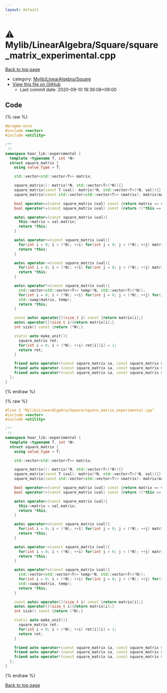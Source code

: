 ```yaml
---
layout: default
---
```


<!-- mathjax config similar to math.stackexchange -->
<script type="text/javascript" async
  src="https://cdnjs.cloudflare.com/ajax/libs/mathjax/2.7.5/MathJax.js?config=TeX-MML-AM_CHTML">
</script>
<script type="text/x-mathjax-config">
  MathJax.Hub.Config({
    TeX: { equationNumbers: { autoNumber: "AMS" }},
    tex2jax: {
      inlineMath: [ ['$','$'] ],
      processEscapes: true
    },
    "HTML-CSS": { matchFontHeight: false },
    displayAlign: "left",
    displayIndent: "2em"
  });
</script>

<script type="text/javascript" src="https://cdnjs.cloudflare.com/ajax/libs/jquery/3.4.1/jquery.min.js"></script>
<script src="https://cdn.jsdelivr.net/npm/jquery-balloon-js@1.1.2/jquery.balloon.min.js" integrity="sha256-ZEYs9VrgAeNuPvs15E39OsyOJaIkXEEt10fzxJ20+2I=" crossorigin="anonymous"></script>
<script type="text/javascript" src="../../../../assets/js/copy-button.js"></script>
<link rel="stylesheet" href="../../../../assets/css/copy-button.css" />


# :warning: Mylib/LinearAlgebra/Square/square_matrix_experimental.cpp

<a href="../../../../index.html">Back to top page</a>

* category: <a href="../../../../index.html#b58b3fdb1287502881e9117a37552614">Mylib/LinearAlgebra/Square</a>
* <a href="{{ site.github.repository_url }}/blob/master/Mylib/LinearAlgebra/Square/square_matrix_experimental.cpp">View this file on GitHub</a>
    - Last commit date: 2020-09-10 18:36:08+09:00




## Code

<a id="unbundled"></a>
{% raw %}
```cpp
#pragma once
#include <vector>
#include <utility>

/**
 */
namespace haar_lib::experimental {
  template <typename T, int *N>
  struct square_matrix {
    using value_type = T;

    std::vector<std::vector<T>> matrix;

    square_matrix(): matrix(*N, std::vector<T>(*N)){}
    square_matrix(const T &val): matrix(*N, std::vector<T>(*N, val)){}
    square_matrix(const std::vector<std::vector<T>> &matrix): matrix(matrix){}

    bool operator==(const square_matrix &val) const {return matrix == val.matrix;}
    bool operator!=(const square_matrix &val) const {return !(*this == val);}

    auto& operator=(const square_matrix &val){
      this->matrix = val.matrix;
      return *this;
    }

    auto& operator+=(const square_matrix &val){
      for(int i = 0; i < (*N); ++i) for(int j = 0; j < (*N); ++j) matrix[i][j] = matrix[i][j] + val[i][j];
      return *this;
    }

    auto& operator-=(const square_matrix &val){
      for(int i = 0; i < (*N); ++i) for(int j = 0; j < (*N); ++j) matrix[i][j] = matrix[i][j] - val[i][j];
      return *this;
    }

    auto& operator*=(const square_matrix &val){
      std::vector<std::vector<T>> temp(*N, std::vector<T>(*N));
      for(int i = 0; i < (*N); ++i) for(int j = 0; j < (*N); ++j) for(int k = 0; k < (*N); ++k) temp[i][j] = temp[i][j] + matrix[i][k] * val[k][j];
      std::swap(matrix, temp);
      return *this;
    }

    const auto& operator[](size_t i) const {return matrix[i];}
    auto& operator[](size_t i){return matrix[i];}
    int size() const {return (*N);}

    static auto make_unit(){
      square_matrix ret;
      for(int i = 0; i < (*N); ++i) ret[i][i] = 1;
      return ret;
    }

    friend auto operator+(const square_matrix &a, const square_matrix &b){auto ret = a; ret += b; return ret;}
    friend auto operator-(const square_matrix &a, const square_matrix &b){auto ret = a; ret -= b; return ret;}
    friend auto operator*(const square_matrix &a, const square_matrix &b){auto ret = a; ret *= b; return ret;}
  };
}

```
{% endraw %}

<a id="bundled"></a>
{% raw %}
```cpp
#line 2 "Mylib/LinearAlgebra/Square/square_matrix_experimental.cpp"
#include <vector>
#include <utility>

/**
 */
namespace haar_lib::experimental {
  template <typename T, int *N>
  struct square_matrix {
    using value_type = T;

    std::vector<std::vector<T>> matrix;

    square_matrix(): matrix(*N, std::vector<T>(*N)){}
    square_matrix(const T &val): matrix(*N, std::vector<T>(*N, val)){}
    square_matrix(const std::vector<std::vector<T>> &matrix): matrix(matrix){}

    bool operator==(const square_matrix &val) const {return matrix == val.matrix;}
    bool operator!=(const square_matrix &val) const {return !(*this == val);}

    auto& operator=(const square_matrix &val){
      this->matrix = val.matrix;
      return *this;
    }

    auto& operator+=(const square_matrix &val){
      for(int i = 0; i < (*N); ++i) for(int j = 0; j < (*N); ++j) matrix[i][j] = matrix[i][j] + val[i][j];
      return *this;
    }

    auto& operator-=(const square_matrix &val){
      for(int i = 0; i < (*N); ++i) for(int j = 0; j < (*N); ++j) matrix[i][j] = matrix[i][j] - val[i][j];
      return *this;
    }

    auto& operator*=(const square_matrix &val){
      std::vector<std::vector<T>> temp(*N, std::vector<T>(*N));
      for(int i = 0; i < (*N); ++i) for(int j = 0; j < (*N); ++j) for(int k = 0; k < (*N); ++k) temp[i][j] = temp[i][j] + matrix[i][k] * val[k][j];
      std::swap(matrix, temp);
      return *this;
    }

    const auto& operator[](size_t i) const {return matrix[i];}
    auto& operator[](size_t i){return matrix[i];}
    int size() const {return (*N);}

    static auto make_unit(){
      square_matrix ret;
      for(int i = 0; i < (*N); ++i) ret[i][i] = 1;
      return ret;
    }

    friend auto operator+(const square_matrix &a, const square_matrix &b){auto ret = a; ret += b; return ret;}
    friend auto operator-(const square_matrix &a, const square_matrix &b){auto ret = a; ret -= b; return ret;}
    friend auto operator*(const square_matrix &a, const square_matrix &b){auto ret = a; ret *= b; return ret;}
  };
}

```
{% endraw %}

<a href="../../../../index.html">Back to top page</a>

